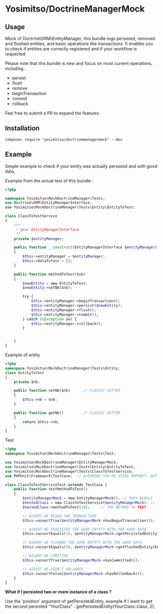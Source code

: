 Yosimitso/DoctrineManagerMock
=============================

Usage
---------
Mock of Doctrine\ORM\EntityManager, this bundle logs persisted, removed and flushed entities, and basic operations like transactions.
It enables you to check if entities are correctly registered and if your workflow is respected

Please note that this bundle is new and focus on most current operations, including :
- persist
- flush
- remove
- beginTransaction
- commit
- rollback

Feel free to submit a PR to expand the features

Installation
--------------
````
composer require "yosimitso/doctrinemanagermock" --dev
````

Example
---------------
Simple example to check if your entity was actually persisted and with good data,

Example from the actual test of this bundle :

````php
<?php

namespace Yosimitso\MockDoctrineManager\Tests;
use Doctrine\ORM\EntityManagerInterface;
use Yosimitso\MockDoctrineManager\Tests\Entity\EntityToTest;

class ClassToTestService
{
    /**
     * @var EntityManagerInterface
     */
    private $entityManager;

    public function __construct(EntityManagerInterface $entityManager) // YOU CAN TYPE ENTITYMANAGERINTERFACE
    {
        $this->entityManager = $entityManager;
        $this->dataToTest = [];
    }

    public function methodToTest($nb)
    {
        $newEntity = new EntityToTest;
        $newEntity->setNb($nb);

        try {
            $this->entityManager->beginTransaction();
            $this->entityManager->persist($newEntity);
            $this->entityManager->flush();
            $this->entityManager->commit();
        } catch (\Exception $e) {
            $this->entityManager->rollback();
        }


    }
}
````

Example of entity
```php
<?php
namespace Yosimitso\MockDoctrineManager\Tests\Entity;
class EntityToTest
{
    private $nb;

    public function setNb($nb)      // CLASSIC SETTER
    {
        $this->nb = $nb;
    }

    public function getNb()         // CLASSIC GETTER
    {
        return $this->nb;
    }
}

````

Test
```php
<?php
namespace Yosimitso\MockDoctrineManager\Tests\Test;

use Yosimitso\MockDoctrineManager\EntityManagerMock;
use Yosimitso\MockDoctrineManager\Tests\Entity\EntityToTest;
use Yosimitso\MockDoctrineManager\Tests\ClassToTestService;
use PHPUnit\Framework\TestCase;  // ASSUMING YOU'RE USING PHPUNIT, BUT IT WORKS WITH ANY TESTING FRAMEWORK

class ClassToTestServiceTest extends TestCase {
    public function testMethodToTest()
    {
        $entityManagerMock = new EntityManagerMock(); // THIS BUNDLE 
        $testedClass = new ClassToTestService($entityManagerMock); // THE CLASS TO TEST
        $testedClass->methodToTest(10);     // THE METHOD TO TEST

        // ASSERT WE BEGAN THE TRANSACTION
        $this->assertTrue($entityManagerMock->hasBegunTransaction());

        // ASSERT WE PERSISTED THE GOOD ENTITY WITH THE GOOD DATA
        $this->assertEquals(10, $entityManagerMock->getPersistedEntity(EntityToTest::class)->getNb());

        // ASSERT WE FLUSHED THE GOOD ENTITY WITH THE GOOD DATA
        $this->assertEquals(10, $entityManagerMock->getFlushedEntity(EntityToTest::class)->getNb());

        // ASSERT WE COMITTED
        $this->assertTrue($entityManagerMock->hasCommitted());

        // ASSERT WE DIDN'T ROLLBACK
        $this->assertFalse($entityManagerMock->hasRolledback());
    }
}
````

**What if I persisted two or more instance of a class ?**

Use the 'position' argument of getPersistedEntity, example if I want to get the second persisted "YourClass" : getPersistedEntity(YourClass::class, 2);


